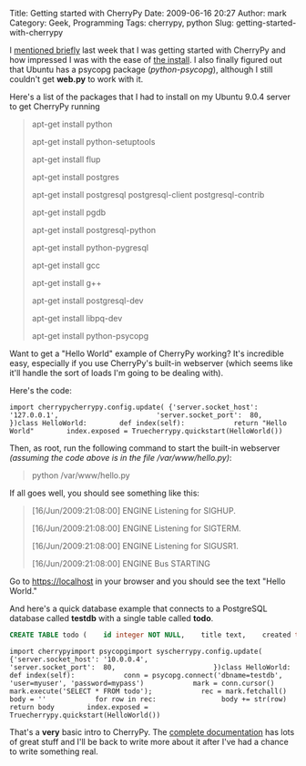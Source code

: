 Title: Getting started with CherryPy
Date: 2009-06-16 20:27
Author: mark
Category: Geek, Programming
Tags: cherrypy, python
Slug: getting-started-with-cherrypy

I [mentioned briefly][] last week that I was getting started with
CherryPy and how impressed I was with the ease of [the install][]. I
also finally figured out that Ubuntu has a psycopg package
(*python-psycopg*), although I still couldn't get **web.py** to work
with it.

Here's a list of the packages that I had to install on my Ubuntu 9.0.4
server to get CherryPy running


> 
> apt-get install python
>
> apt-get install python-setuptools
>
> apt-get install flup
>
> apt-get install postgres
>
> apt-get install postgresql postgresql-client postgresql-contrib
>
> apt-get install pgdb
>
> apt-get install postgresql-python
>
> apt-get install python-pygresql
>
> apt-get install gcc
>
> apt-get install g++
>
> apt-get install postgresql-dev
>
> apt-get install libpq-dev
>
> apt-get install python-psycopg
>
> 



Want to get a "Hello World" example of CherryPy working? It's incredible
easy, especially if you use CherryPy's built-in webserver (which seems
like it'll handle the sort of loads I'm going to be dealing with).

Here's the code:


~~~~ {.python name="code"}
import cherrypycherrypy.config.update( {'server.socket_host': '127.0.0.1',                        'server.socket_port':  80,                        })class HelloWorld:        def index(self):            return "Hello World"        index.exposed = Truecherrypy.quickstart(HelloWorld())
~~~~



Then, as root, run the following command to start the built-in webserver
*(assuming the code above is in the file /var/www/hello.py)*:


> 
> python /var/www/hello.py
>
> 



If all goes well, you should see something like this:


> 
> [16/Jun/2009:21:08:00] ENGINE Listening for SIGHUP.
>
> [16/Jun/2009:21:08:00] ENGINE Listening for SIGTERM.
>
> [16/Jun/2009:21:08:00] ENGINE Listening for SIGUSR1.
>
> [16/Jun/2009:21:08:00] ENGINE Bus STARTING
>
> 



Go to [https://localhost][] in your browser and you should see the text
"Hello World."

And here's a quick database example that connects to a PostgreSQL
database called **testdb** with a single table called **todo**.


~~~~ {.sql name="code"}
CREATE TABLE todo (    id integer NOT NULL,    title text,    created timestamp without time zone DEFAULT now(),    done boolean DEFAULT false);INSERT INTO todo (id, title, created, done) VALUES (1, 'Learn CherryPy', '2009-06-15 11:31:38.106307', false);
~~~~




~~~~ {.python name="code"}
import cherrypyimport psycopgimport syscherrypy.config.update( {'server.socket_host': '10.0.0.4',                        'server.socket_port':  80,                        })class HelloWorld:        def index(self):            conn = psycopg.connect('dbname=testdb', 'user=myuser', 'password=mypass')            mark = conn.cursor()            mark.execute('SELECT * FROM todo');            rec = mark.fetchall()            body = ''            for row in rec:                body += str(row)            return body        index.exposed = Truecherrypy.quickstart(HelloWorld())
~~~~



That's a **very** basic intro to CherryPy. The [complete
documentation][] has lots of great stuff and I'll be back to write more
about it after I've had a chance to write something real.

  [mentioned briefly]: https://mark.biek.org/blog/2009/06/installing-things-on-linux-is-still-a-pain-in-the-tuchus/
  [the install]: https://www.cherrypy.org/wiki/CherryPyInstall
  [https://localhost]: https://localhost
  [complete documentation]: https://www.cherrypy.org/wiki/TableOfContents
